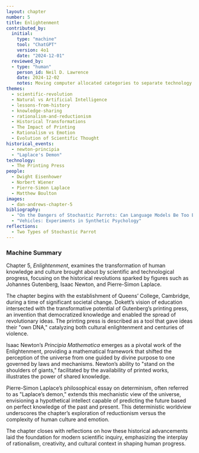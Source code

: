 ```yaml
---
layout: chapter
number: 5
title: Enlightenment
contributed_by:
  initial:
    type: "machine"
    tool: "ChatGPT"
    version: 4o1
    date: "2024-12-01"
  reviewed_by:
  - type: "human"
    person_id: Neil D. Lawrence
    date: 2024-12-02
    notes: Moving computer allocated categories to separate technology and media and to merge reflections.
themes:
  - scientific-revolution
  - Natural vs Artificial Intelligence
  - lessons-from-history
  - knowledge-sharing
  - rationalism-and-reductionism
  - Historical Transformations
  - The Impact of Printing
  - Rationalism vs Emotion
  - Evolution of Scientific Thought
historical_events:
  - newton-principia
  - "Laplace's Demon"
technology:
  - The Printing Press
people:
  - Dwight Eisenhower
  - Norbert Wiener
  - Pierre-Simon Laplace
  - Matthew Boulton
images:
  - dan-andrews-chapter-5
bibliography:
  - "On the Dangers of Stochastic Parrots: Can Language Models Be Too Big?"
  - "Vehicles: Experiments in Synthetic Psychology"
reflections:
  - Two Types of Stochastic Parrot
---
```


<div class="machine-commentary" markdown="1">

### Machine Summary

Chapter 5, *Enlightenment*, examines the transformation of human knowledge and culture brought about by scientific and technological progress, focusing on the historical revolutions sparked by figures such as Johannes Gutenberg, Isaac Newton, and Pierre-Simon Laplace.

The chapter begins with the establishment of Queens’ College, Cambridge, during a time of significant societal change. Dokett’s vision of education intersected with the transformative potential of Gutenberg’s printing press, an invention that democratized knowledge and enabled the spread of revolutionary ideas. The printing press is described as a tool that gave ideas their "own DNA," catalyzing both cultural enlightenment and centuries of violence.

Isaac Newton’s *Principia Mathematica* emerges as a pivotal work of the Enlightenment, providing a mathematical framework that shifted the perception of the universe from one guided by divine purpose to one governed by laws and mechanisms. Newton’s ability to "stand on the shoulders of giants," facilitated by the availability of printed works, illustrates the power of shared knowledge.

Pierre-Simon Laplace’s philosophical essay on determinism, often referred to as "Laplace’s demon," extends this mechanistic view of the universe, envisioning a hypothetical intellect capable of predicting the future based on perfect knowledge of the past and present. This deterministic worldview underscores the chapter’s exploration of reductionism versus the complexity of human culture and emotion.

The chapter closes with reflections on how these historical advancements laid the foundation for modern scientific inquiry, emphasizing the interplay of rationalism, creativity, and cultural context in shaping human progress.
</div>
